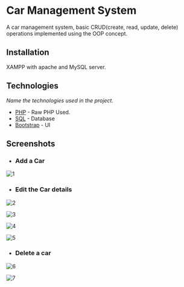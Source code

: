 # Car Management System

A car management system, basic CRUD(create, read, update, delete) operations implemented using the OOP concept.

## Installation

XAMPP with apache and MySQL server.

## Technologies

_Name the technologies used in the project._ 
* [PHP](https://www.w3schools.com/php/) - Raw PHP Used.
* [SQL](https://www.w3schools.com/sql) - Database
* [Bootstrap](https://getbootstrap.com/) - UI

## Screenshots

* ### Add a Car
![1](https://github.com/user-attachments/assets/69ea400b-93ba-42bb-8ac2-5b27b1c51d80)
* ### Edit the Car details
![2](https://github.com/user-attachments/assets/2d71ea09-ca24-4669-98f8-9725b96cb998)

![3](https://github.com/user-attachments/assets/b429c397-215a-4d45-8ec5-a23cc434f5f4)

![4](https://github.com/user-attachments/assets/8459ec2d-fe3e-41cc-8212-176ca520911d)

![5](https://github.com/user-attachments/assets/33161eb2-c92f-4f30-b7d5-749eb77188f1)

* ### Delete a car
![6](https://github.com/user-attachments/assets/5928b81e-8846-4644-ac09-ce69036da4fc)

![7](https://github.com/user-attachments/assets/9ff57c6a-9553-4da6-be29-26b59d90e1b8)



